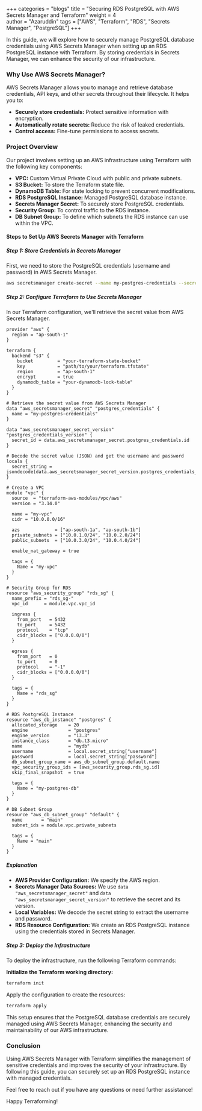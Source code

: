 +++
categories = "blogs"
title = "Securing RDS PostgreSQL with AWS Secrets Manager and Terraform"
weight = 4  
author = "Azaruddin"
tags = ["AWS", "Terraform", "RDS", "Secrets Manager", "PostgreSQL"]
+++


In this guide, we will explore how to securely manage PostgreSQL database credentials using AWS Secrets Manager when setting up an RDS PostgreSQL instance with Terraform. By storing credentials in Secrets Manager, we can enhance the security of our infrastructure.

### Why Use AWS Secrets Manager?

AWS Secrets Manager allows you to manage and retrieve database credentials, API keys, and other secrets throughout their lifecycle. It helps you to:

- **Securely store credentials:** Protect sensitive information with encryption.
- **Automatically rotate secrets:** Reduce the risk of leaked credentials.
- **Control access:** Fine-tune permissions to access secrets.

### Project Overview

Our project involves setting up an AWS infrastructure using Terraform with the following key components:

- **VPC:** Custom Virtual Private Cloud with public and private subnets.
- **S3 Bucket:** To store the Terraform state file.
- **DynamoDB Table:** For state locking to prevent concurrent modifications.
- **RDS PostgreSQL Instance:** Managed PostgreSQL database instance.
- **Secrets Manager Secret:** To securely store PostgreSQL credentials.
- **Security Group:** To control traffic to the RDS instance.
- **DB Subnet Group:** To define which subnets the RDS instance can use within the VPC.


#### Steps to Set Up AWS Secrets Manager with Terraform

##### Step 1: Store Credentials in Secrets Manager

First, we need to store the PostgreSQL credentials (username and password) in AWS Secrets Manager.

```sh
aws secretsmanager create-secret --name my-postgres-credentials --secret-string '{"username":"your-username","password":"your-password"}' --region ap-south-1
```

##### Step 2: Configure Terraform to Use Secrets Manager
In our Terraform configuration, we'll retrieve the secret value from AWS Secrets Manager.

```hcl
provider "aws" {
  region = "ap-south-1"
}

terraform {
  backend "s3" {
    bucket         = "your-terraform-state-bucket"
    key            = "path/to/your/terraform.tfstate"
    region         = "ap-south-1"
    encrypt        = true
    dynamodb_table = "your-dynamodb-lock-table"
  }
}

# Retrieve the secret value from AWS Secrets Manager
data "aws_secretsmanager_secret" "postgres_credentials" {
  name = "my-postgres-credentials"
}

data "aws_secretsmanager_secret_version" "postgres_credentials_version" {
  secret_id = data.aws_secretsmanager_secret.postgres_credentials.id
}

# Decode the secret value (JSON) and get the username and password
locals {
  secret_string = jsondecode(data.aws_secretsmanager_secret_version.postgres_credentials_version.secret_string)
}

# Create a VPC
module "vpc" {
  source  = "terraform-aws-modules/vpc/aws"
  version = "3.14.0"

  name = "my-vpc"
  cidr = "10.0.0.0/16"

  azs             = ["ap-south-1a", "ap-south-1b"]
  private_subnets = ["10.0.1.0/24", "10.0.2.0/24"]
  public_subnets  = ["10.0.3.0/24", "10.0.4.0/24"]

  enable_nat_gateway = true

  tags = {
    Name = "my-vpc"
  }
}

# Security Group for RDS
resource "aws_security_group" "rds_sg" {
  name_prefix = "rds_sg-"
  vpc_id      = module.vpc.vpc_id

  ingress {
    from_port   = 5432
    to_port     = 5432
    protocol    = "tcp"
    cidr_blocks = ["0.0.0.0/0"]
  }

  egress {
    from_port   = 0
    to_port     = 0
    protocol    = "-1"
    cidr_blocks = ["0.0.0.0/0"]
  }

  tags = {
    Name = "rds_sg"
  }
}

# RDS PostgreSQL Instance
resource "aws_db_instance" "postgres" {
  allocated_storage    = 20
  engine               = "postgres"
  engine_version       = "13.3"
  instance_class       = "db.t3.micro"
  name                 = "mydb"
  username             = local.secret_string["username"]
  password             = local.secret_string["password"]
  db_subnet_group_name = aws_db_subnet_group.default.name
  vpc_security_group_ids = [aws_security_group.rds_sg.id]
  skip_final_snapshot  = true

  tags = {
    Name = "my-postgres-db"
  }
}

# DB Subnet Group
resource "aws_db_subnet_group" "default" {
  name       = "main"
  subnet_ids = module.vpc.private_subnets

  tags = {
    Name = "main"
  }
}
```

##### Explanation

- **AWS Provider Configuration:** We specify the AWS region.
- **Secrets Manager Data Sources:** We use `data "aws_secretsmanager_secret"` and `data "aws_secretsmanager_secret_version"` to retrieve the secret and its version.
- **Local Variables:** We decode the secret string to extract the username and password.
- **RDS Resource Configuration:** We create an RDS PostgreSQL instance using the credentials stored in Secrets Manager.

##### Step 3: Deploy the Infrastructure

To deploy the infrastructure, run the following Terraform commands:

**Initialize the Terraform working directory:**

```sh
terraform init
```

Apply the configuration to create the resources:
```sh
terraform apply
```

This setup ensures that the PostgreSQL database credentials are securely managed using AWS Secrets Manager, enhancing the security and maintainability of our AWS infrastructure.

### Conclusion

Using AWS Secrets Manager with Terraform simplifies the management of sensitive credentials and improves the security of your infrastructure. By following this guide, you can securely set up an RDS PostgreSQL instance with managed credentials.

Feel free to reach out if you have any questions or need further assistance!

Happy Terraforming!